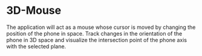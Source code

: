 # 3D-Mouse
The application will act as a mouse whose cursor is moved by changing the position of the phone in space. 
Track changes in the orientation of the phone in 3D space and visualize the intersection point of the phone axis with the selected plane.
